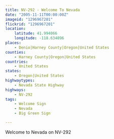 ```yaml
---
title: NV-292 - Welcome To Nevada
date: "2005-11-11T00:00:00Z"
imageid: "1296967201"
flickrid: "1296967201"
location:
    latitude: 41.994066
    longitude: -118.634896
places:
    - Denio|Harney County|Oregon|United States
counties:
    - Harney County|Oregon|United States
countries:
    - United States
states:
    - Oregon|United States
highwaytypes:
    - Nevada State Highway
highways:
    - NV-292
tags:
    - Welcome Sign
    - Nevada
    - Big Green Sign

---
```

Welcome to Nevada on NV-292